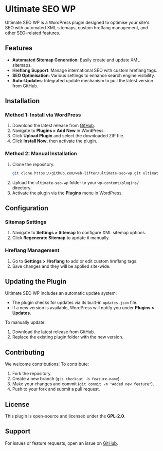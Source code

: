 # Ultimate SEO WP

Ultimate SEO WP is a WordPress plugin designed to optimise your site's SEO with automated XML sitemaps, custom hreflang management, and other SEO-related features.

## Features
- **Automated Sitemap Generation**: Easily create and update XML sitemaps.
- **Hreflang Support**: Manage international SEO with custom hreflang tags.
- **SEO Optimisation**: Various settings to enhance search engine visibility.
- **Auto-Updates**: Integrated update mechanism to pull the latest version from GitHub.

## Installation

### Method 1: Install via WordPress
1. Download the latest release from [GitHub](https://github.com/web-lifter/ultimate-seo-wp/releases/latest).
2. Navigate to **Plugins > Add New** in WordPress.
3. Click **Upload Plugin** and select the downloaded ZIP file.
4. Click **Install Now**, then activate the plugin.

### Method 2: Manual Installation
1. Clone the repository:
   ```sh
   git clone https://github.com/web-lifter/ultimate-seo-wp.git ultimate-seo-wp
   ```
2. Upload the `ultimate-seo-wp` folder to your `wp-content/plugins/` directory.
3. Activate the plugin via the **Plugins** menu in WordPress.

## Configuration
### Sitemap Settings
1. Navigate to **Settings > Sitemap** to configure XML sitemap options.
2. Click **Regenerate Sitemap** to update it manually.

### Hreflang Management
1. Go to **Settings > Hreflang** to add or edit custom hreflang tags.
2. Save changes and they will be applied site-wide.

## Updating the Plugin
Ultimate SEO WP includes an automatic update system:
- The plugin checks for updates via its built-in `updates.json` file.
- If a new version is available, WordPress will notify you under **Plugins > Updates**.

To manually update:
1. Download the latest release from GitHub.
2. Replace the existing plugin folder with the new version.

## Contributing
We welcome contributions! To contribute:
1. Fork the repository.
2. Create a new branch (`git checkout -b feature-name`).
3. Make your changes and commit (`git commit -m "Added new feature"`).
4. Push to your fork and submit a pull request.

## License
This plugin is open-source and licensed under the **GPL-2.0**.

## Support
For issues or feature requests, open an issue on [GitHub](https://github.com/web-lifter/ultimate-seo-wp/issues).

